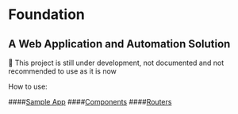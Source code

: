 # Foundation 
## A Web Application and Automation Solution

:red_circle: This project is still under development, not documented and not recommended to use as it is now


How to use:

####[Sample App](https://github.com/iesreza/foundation-example)
####[Components](https://github.com/iesreza/foundation/docs/components.md)
####[Routers](https://github.com/iesreza/foundation/docs/router.md)

